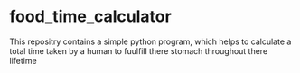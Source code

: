 # food_time_calculator
This repositry contains a simple python program,
which helps to calculate a total time taken by a human to fuulfill there stomach throughout there lifetime
